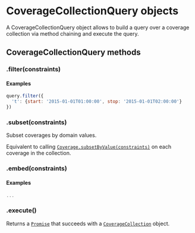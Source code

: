 # CoverageCollectionQuery objects

A CoverageCollectionQuery object allows to build a query over a coverage collection via method chaining and execute the query.

## CoverageCollectionQuery methods

### .filter(constraints)

#### Examples

```js
query.filter({
  't': {start: '2015-01-01T01:00:00', stop: '2015-01-01T02:00:00'}
})
```

### .subset(constraints)

Subset coverages by domain values.

Equivalent to calling [`Coverage.subsetByValue(constraints)`](Domain.md) on each coverage in the collection.

### .embed(constraints)

#### Examples

```js
...
```

### .execute()

Returns a [`Promise`](https://developer.mozilla.org/de/docs/Web/JavaScript/Reference/Global_Objects/Promise) that succeeds with a [`CoverageCollection`](CoverageCollection.md) object.
